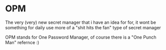 # OPM

The very (very) new secret manager that i have an idea for for, it wont be something for daily use more of a "shit hits the fan" type of secret manager

OPM stands for One Password Manager, of course there is a "One Punch Man" refernce :)